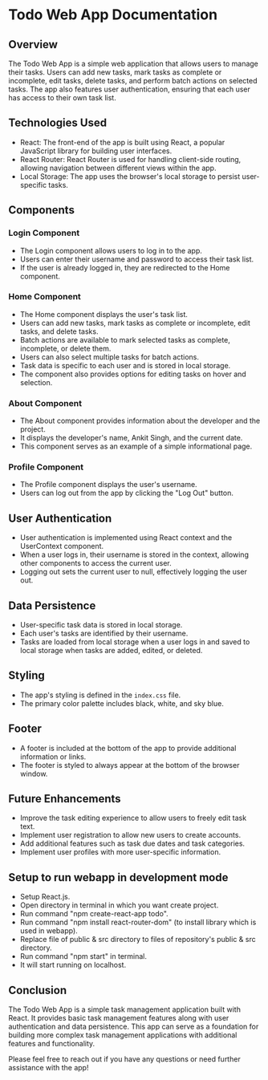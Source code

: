 # Todo Web App Documentation

## Overview
The Todo Web App is a simple web application that allows users to manage their tasks. Users can add new tasks, mark tasks as complete or incomplete, edit tasks, delete tasks, and perform batch actions on selected tasks. The app also features user authentication, ensuring that each user has access to their own task list.

## Technologies Used
- React: The front-end of the app is built using React, a popular JavaScript library for building user interfaces.
- React Router: React Router is used for handling client-side routing, allowing navigation between different views within the app.
- Local Storage: The app uses the browser's local storage to persist user-specific tasks.

## Components

### Login Component
- The Login component allows users to log in to the app.
- Users can enter their username and password to access their task list.
- If the user is already logged in, they are redirected to the Home component.

### Home Component
- The Home component displays the user's task list.
- Users can add new tasks, mark tasks as complete or incomplete, edit tasks, and delete tasks.
- Batch actions are available to mark selected tasks as complete, incomplete, or delete them.
- Users can also select multiple tasks for batch actions.
- Task data is specific to each user and is stored in local storage.
- The component also provides options for editing tasks on hover and selection.

### About Component
- The About component provides information about the developer and the project.
- It displays the developer's name, Ankit Singh, and the current date.
- This component serves as an example of a simple informational page.

### Profile Component
- The Profile component displays the user's username.
- Users can log out from the app by clicking the "Log Out" button.


## User Authentication
- User authentication is implemented using React context and the UserContext component.
- When a user logs in, their username is stored in the context, allowing other components to access the current user.
- Logging out sets the current user to null, effectively logging the user out.

## Data Persistence
- User-specific task data is stored in local storage.
- Each user's tasks are identified by their username.
- Tasks are loaded from local storage when a user logs in and saved to local storage when tasks are added, edited, or deleted.

## Styling
- The app's styling is defined in the `index.css` file.
- The primary color palette includes black, white, and sky blue.

## Footer
- A footer is included at the bottom of the app to provide additional information or links.
- The footer is styled to always appear at the bottom of the browser window.

## Future Enhancements
- Improve the task editing experience to allow users to freely edit task text.
- Implement user registration to allow new users to create accounts.
- Add additional features such as task due dates and task categories.
- Implement user profiles with more user-specific information.

## Setup to run webapp in development mode
- Setup React.js.
- Open directory in terminal in which you want create project.
- Run command "npm create-react-app todo".
- Run command "npm install react-router-dom" (to install library which is used in webapp).
- Replace file of public & src directory to files of repository's public & src directory.
- Run command "npm start" in terminal.
- It will start running on localhost.

## Conclusion
The Todo Web App is a simple task management application built with React. It provides basic task management features along with user authentication and data persistence. This app can serve as a foundation for building more complex task management applications with additional features and functionality.

Please feel free to reach out if you have any questions or need further assistance with the app!
